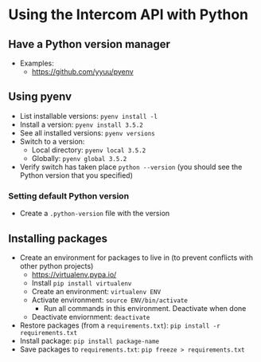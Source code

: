 # Using the Intercom API with Python 

## Have a Python version manager
- Examples:
   - https://github.com/yyuu/pyenv

## Using pyenv
- List installable versions: `pyenv install -l`
- Install a version: `pyenv install 3.5.2`
- See all installed versions: `pyenv versions`
- Switch to a version: 
   - Local directory: `pyenv local 3.5.2`
   - Globally: `pyenv global 3.5.2`
- Verify switch has taken place `python --version` (you should see the Python version that you specified)

### Setting default Python version
- Create a `.python-version` file with the version


## Installing packages
- Create an environment for packages to live in (to prevent conflicts with other python projects)
   - https://virtualenv.pypa.io/
   - Install `pip install virtualenv`
   - Create an environment: `virtualenv ENV`
   - Activate environment: `source ENV/bin/activate`
      - Run all commands in this environment. Deactivate when done  
   - Deactivate enviornment: `deactivate`
- Restore packages (from a `requirements.txt`): `pip install -r requirements.txt`
- Install package: `pip install package-name`
- Save packages to `requirements.txt`: `pip freeze > requirements.txt`
